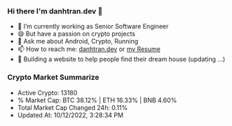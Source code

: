 ### Hi there I'm danhtran.dev 👋

- 🔭 I’m currently working as Senior Software Engineer
- 😄 But have a passion on crypto projects
- 💬 Ask me about Android, Crypto, Running 
- 📫 How to reach me: <a href="https://danhtran.dev" target="_blank">danhtran.dev</a> or <a href="Developer-Resume.pdf" target="_blank">my Resume</a>
- 🌱 Building a website to help people find their dream house (updating ...)

### Crypto Market Summarize
- Active Crypto: 13180
- % Market Cap: BTC 38.12% | ETH 16.33% | BNB 4.60%
- Total Market Cap Changed 24h: 0.11%
- Updated At: 10/12/2022, 3:28:34 PM
